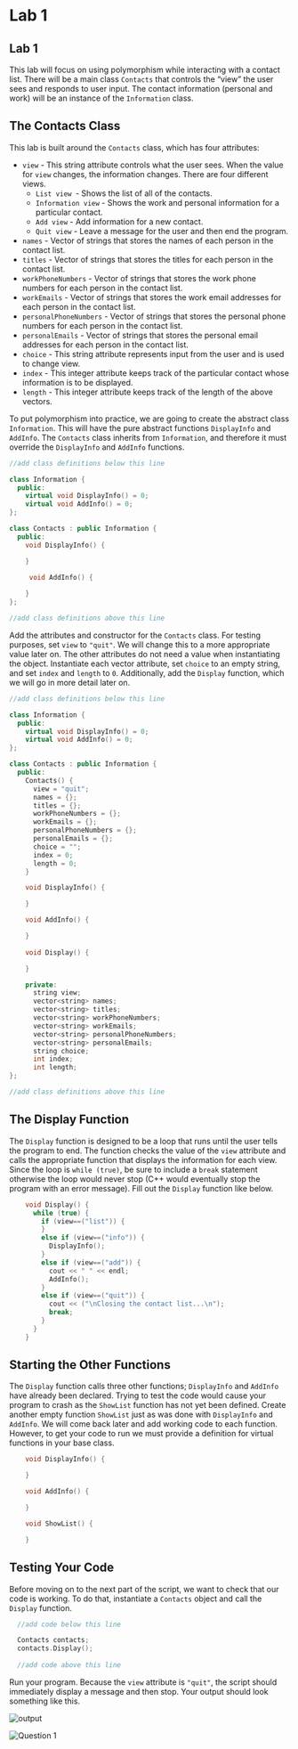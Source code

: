 # Lab 1
## Lab 1
This lab will focus on using polymorphism while interacting with a contact list. There will be a main class `Contacts` that controls the “view” the user sees and responds to user input. The contact information (personal and work) will be an instance of the `Information` class.

## The Contacts Class
This lab is built around the `Contacts` class, which has four attributes:
* `view` - This string attribute controls what the user sees. When the value for `view` changes, the information changes. There are four different views.
  * `List view `- Shows the list of all of the contacts.
  * `Information view` - Shows the work and personal information for a particular contact.
  * `Add view` - Add information for a new contact.
  * `Quit view` - Leave a message for the user and then end the program.
* `names` - Vector of strings that stores the names of each person in the contact list.
* `titles` - Vector of strings that stores the titles for each person in the contact list.
* `workPhoneNumbers` - Vector of strings that stores the work phone numbers for each person in the contact list.
* `workEmails` - Vector of strings that stores the work email addresses for each person in the contact list.
* `personalPhoneNumbers` - Vector of strings that stores the personal phone numbers for each person in the contact list.
* `personalEmails` - Vector of strings that stores the personal email addresses for each person in the contact list.
* `choice` - This string attribute represents input from the user and is used to change view.
* `index` - This integer attribute keeps track of the particular contact whose information is to be displayed.
* `length` - This integer attribute keeps track of the length of the above vectors.

To put polymorphism into practice, we are going to create the abstract class `Information`. This will have the pure abstract functions `DisplayInfo` and `AddInfo`. The `Contacts` class inherits from `Information`, and therefore it must override the `DisplayInfo` and `AddInfo` functions.

```cpp
//add class definitions below this line

class Information {
  public:
    virtual void DisplayInfo() = 0;
    virtual void AddInfo() = 0;
};

class Contacts : public Information {
  public:
    void DisplayInfo() {

    }
 
     void AddInfo() {

    }
};

//add class definitions above this line
```

Add the attributes and constructor for the `Contacts` class. For testing purposes, set `view` to `"quit"`. We will change this to a more appropriate value later on. The other attributes do not need a value when instantiating the object. Instantiate each vector attribute, set `choice` to an empty string, and set `index` and `length` to `0`. Additionally, add the `Display` function, which we will go in more detail later on.

```cpp
//add class definitions below this line

class Information {
  public:
    virtual void DisplayInfo() = 0;
    virtual void AddInfo() = 0;
};

class Contacts : public Information {
  public:
    Contacts() {
      view = "quit";
      names = {};
      titles = {};
      workPhoneNumbers = {};
      workEmails = {};
      personalPhoneNumbers = {};
      personalEmails = {};
      choice = "";
      index = 0;
      length = 0;
    }

    void DisplayInfo() {   

    }

    void AddInfo() {

    }
  
    void Display() {

    }

    private:
      string view;
      vector<string> names;
      vector<string> titles;
      vector<string> workPhoneNumbers;
      vector<string> workEmails;
      vector<string> personalPhoneNumbers;
      vector<string> personalEmails;
      string choice;
      int index;
      int length;
};

//add class definitions above this line
```

## The Display Function
The `Display` function is designed to be a loop that runs until the user tells the program to end. The function checks the value of the `view` attribute and calls the appropriate function that displays the information for each view. Since the loop is `while (true)`, be sure to include a `break` statement otherwise the loop would never stop (C++ would eventually stop the program with an error message). Fill out the `Display` function like below.

```cpp
    void Display() {
      while (true) {
        if (view==("list")) {
        } 
        else if (view==("info")) {
          DisplayInfo();
        } 
        else if (view==("add")) {
          cout << " " << endl;
          AddInfo();
        } 
        else if (view==("quit")) {
          cout << ("\nClosing the contact list...\n");
          break;
        }
      }
    }
```

## Starting the Other Functions
The `Display` function calls three other functions; `DisplayInfo` and `AddInfo` have already been declared. Trying to test the code would cause your program to crash as the `ShowList` function has not yet been defined. Create another empty function `ShowList` just as was done with `DisplayInfo` and `AddInfo`. We will come back later and add working code to each function. However, to get your code to run we must provide a definition for virtual functions in your base class.

```cpp
    void DisplayInfo() {

    }

    void AddInfo() {

    }

    void ShowList() {

    }
```

## Testing Your Code
Before moving on to the next part of the script, we want to check that our code is working. To do that, instantiate a `Contacts` object and call the `Display` function.

```cpp
  //add code below this line

  Contacts contacts;
  contacts.Display();
    
  //add code above this line
```

Run your program. Because the `view` attribute is `"quit"`, the script should immediately display a message and then stop. Your output should look something like this.

![output](_assets/output.png)

![Question 1](_assets/Q1.png)
